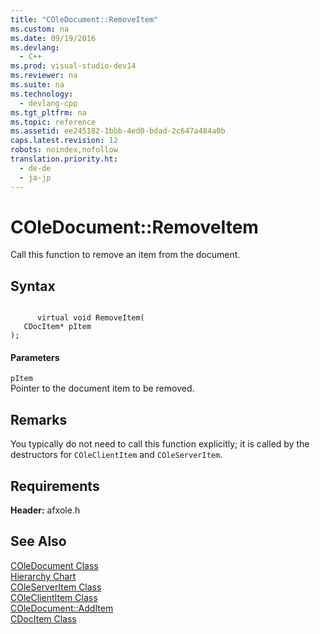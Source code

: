 ```yaml
---
title: "COleDocument::RemoveItem"
ms.custom: na
ms.date: 09/19/2016
ms.devlang: 
  - C++
ms.prod: visual-studio-dev14
ms.reviewer: na
ms.suite: na
ms.technology: 
  - devlang-cpp
ms.tgt_pltfrm: na
ms.topic: reference
ms.assetid: ee245182-1bbb-4ed0-bdad-2c647a484a0b
caps.latest.revision: 12
robots: noindex,nofollow
translation.priority.ht: 
  - de-de
  - ja-jp
---
```

# COleDocument::RemoveItem
Call this function to remove an item from the document.  
  
## Syntax  
  
```  
  
      virtual void RemoveItem(  
   CDocItem* pItem   
);  
```  
  
#### Parameters  
 `pItem`  
 Pointer to the document item to be removed.  
  
## Remarks  
 You typically do not need to call this function explicitly; it is called by the destructors for `COleClientItem` and `COleServerItem`.  
  
## Requirements  
 **Header:** afxole.h  
  
## See Also  
 [COleDocument Class](../vs140/COleDocument-Class.md)   
 [Hierarchy Chart](../vs140/Hierarchy-Chart.md)   
 [COleServerItem Class](../vs140/COleServerItem-Class.md)   
 [COleClientItem Class](../vs140/COleClientItem-Class.md)   
 [COleDocument::AddItem](../vs140/COleDocument--AddItem.md)   
 [CDocItem Class](../vs140/CDocItem-Class.md)